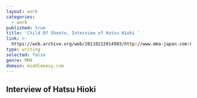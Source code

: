 ```yaml
---
layout: work
categories:
  - work
published: true
title: 'Child Of Shooto, Interview of Hatsu Hioki '
link: >-
  https://web.archive.org/web/20110212014903/http://www.mma-japan.com:80/index.php?option=com_content&view=article&id=360:the-child-of-shooto&catid=50:sengoku&Itemid=94
type: writing
selected: false
genre: MMA
domain: middleeasy.com
---
```


## Interview of Hatsu Hioki


